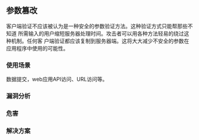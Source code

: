 ## 参数篡改
客户端验证不应该被认为是一种安全的参数验证方法。这种验证方式只能帮那些不知道
所需输入的用户缩短服务器处理时间。攻击者可以用各种方法轻易的绕过这种机制。任何客
户端验证都应该复制到服务器端。这将大大减少不安全的参数在应用程序中使用的可能性。

### 使用场景
数据提交，web应用API访问、URL访问等。

### 漏洞分析

### 危害

### 解决方案